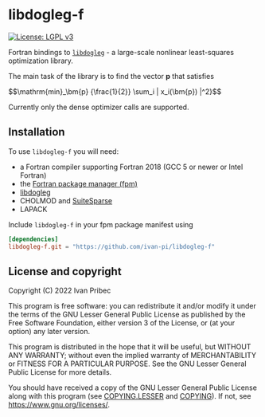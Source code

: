 # libdogleg-f

[![License: LGPL v3](https://img.shields.io/badge/License-LGPL_v3-blue.svg)](https://www.gnu.org/licenses/lgpl-3.0)

Fortran bindings to [`libdogleg`](https://github.com/dkogan/libdogleg) - a large-scale nonlinear least-squares optimization library.

The main task of the library is to find the vector $\bm{p}$ that satisfies

$$\mathrm{min}_\bm{p} {\frac{1}{2}} \sum_i \| x_i(\bm{p}) \|^2}$$


Currently only the dense optimizer calls are supported.

## Installation

To use `libdogleg-f` you will need:

* a Fortran compiler supporting Fortran 2018 (GCC 5 or newer or Intel Fortran)
* the [Fortran package manager (fpm)]()
* [libdogleg](https://github.com/dkogan/libdogleg)
* CHOLMOD and [SuiteSparse](https://people.engr.tamu.edu/davis/suitesparse.html)
* LAPACK

Include `libdogleg-f` in your fpm package manifest using

```toml
[dependencies]
libdogleg-f.git = "https://github.com/ivan-pi/libdogleg-f"
```

## License and copyright

Copyright (C) 2022 Ivan Pribec

This program is free software: you can redistribute it and/or modify it under the terms of the GNU Lesser General Public License as published by the Free Software Foundation, either version 3 of the License, or (at your option) any later version.

This program is distributed in the hope that it will be useful, but WITHOUT ANY WARRANTY; without even the implied warranty of MERCHANTABILITY or FITNESS FOR A PARTICULAR PURPOSE. See the GNU Lesser General Public License for more details.

You should have received a copy of the GNU Lesser General Public License along with this program (see [COPYING.LESSER](./COPYING.LESSER) and [COPYING](./COPYING)). If not, see <https://www.gnu.org/licenses/>. 
